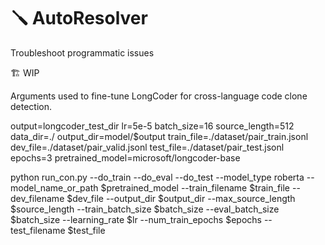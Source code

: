 # 🪛 AutoResolver
Troubleshoot programmatic issues

🏗️ WIP



Arguments used to fine-tune LongCoder for cross-language code clone detection.


output=longcoder_test_dir 
lr=5e-5
batch_size=16
source_length=512
data_dir=./
output_dir=model/$output
train_file=./dataset/pair_train.jsonl
dev_file=./dataset/pair_valid.jsonl
test_file=./dataset/pair_test.jsonl
epochs=3
pretrained_model=microsoft/longcoder-base

python run_con.py --do_train --do_eval --do_test --model_type roberta --model_name_or_path $pretrained_model --train_filename $train_file --dev_filename $dev_file --output_dir $output_dir --max_source_length $source_length --train_batch_size $batch_size --eval_batch_size $batch_size --learning_rate $lr --num_train_epochs $epochs --test_filename $test_file
